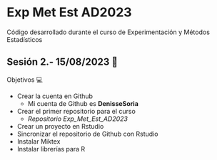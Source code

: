 # Exp Met Est AD2023
Código desarrollado durante el curso de Experimentación y Métodos Estadísticos

## Sesión 2.- 15/08/2023 :calendar:
Objetivos 💻
* Crear la cuenta en Github  
  * Mi cuenta de Github es **DenisseSoria**
* Crear el primer repositorio para el curso
  * _Repositorio Exp_Met_Est_AD2023_
* Crear un proyecto en Rstudio
* Sincronizar el repositorio de Github con Rstudio
* Instalar Miktex
* Instalar librerías para R